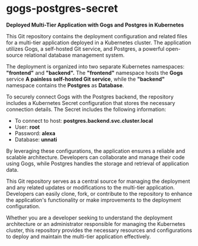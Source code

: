 # gogs-postgres-secret

**Deployed Multi-Tier Application with Gogs and Postgres in Kubernetes**

This Git repository contains the deployment configuration and related files for a multi-tier application deployed in a Kubernetes cluster. The application utilizes Gogs, a self-hosted Git service, and Postgres, a powerful open-source relational database management system.

The deployment is organized into two separate Kubernetes namespaces: **"frontend"** and **"backend".** The **"frontend"** namespace hosts the **Gogs** service **A painless self-hosted Git service**, while the **"backend"** namespace contains the **Postgres** as **Database**.

To securely connect Gogs with the Postgres backend, the repository includes a Kubernetes Secret configuration that stores the necessary connection details. The Secret includes the following information:
- To connect to host: **postgres.backend.svc.cluster.local**
- User: **root**
- Password: **alexa**
- Database: **unnati**

By leveraging these configurations, the application ensures a reliable and scalable architecture. Developers can collaborate and manage their code using Gogs, while Postgres handles the storage and retrieval of application data.

This Git repository serves as a central source for managing the deployment and any related updates or modifications to the multi-tier application. Developers can easily clone, fork, or contribute to the repository to enhance the application's functionality or make improvements to the deployment configuration.

Whether you are a developer seeking to understand the deployment architecture or an administrator responsible for managing the Kubernetes cluster, this repository provides the necessary resources and configurations to deploy and maintain the multi-tier application effectively.
